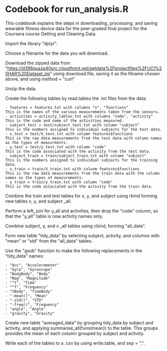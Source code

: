 # Codebook for run_analysis.R

This codebook explains the steps in downloading, processing, and saving wearable fitness device data for the peer-graded final project for the Coursera course Getting and Cleaning Data.

Import the library "dplyr".

Choose a filename for the data you will download.

Download the zipped data from "https://d396qusza40orc.cloudfront.net/getdata%2Fprojectfiles%2FUCI%20HAR%20Dataset.zip" using download.file, saving it as the filname chosen above, and using method = "curl"

Unzip the data.

Create the following tables by read.tables the .txt files from the data:

    - features = features.txt with columns "n", "functions"
    This is the names of the various measurements taken from the sensors.
    - activities = activity_lables.txt with columns "code", "activity"
    This is the code and name of the activities measured.
    - subject_test = test/subject_test.txt with column "subject"
    This is the numbers assigned to individual subjects for the test data.
    - x_test = test/X_test.txt with column features$functions
    This is the raw data measurements from the test data with column names as the types of measurments.
    - y_test = test/y_test.txt with column "code"
    This is the code associated with the activity from the test data.
    - subject_train = train/subject_train.txt with column "subject"
    This is the numbers assigned to individual subjects for the training data.
    - x_train = train/X_train.txt with colunm features$functions
    This is the raw data measurements from the train data with the column names as the types of measurements.
    - y_train = train/y_train.txt with column "code"
    This is the code associated with the activity from the train data.

Combine the train and test tables for x, y, and subject using rbind forming new tables x, y, and subject _all.

Perform a left_join for y_all and activities, then drop the "code" column, so that the "y_all" table is now activity names only.

Combine subject, y, and x _all tables using cbind, forming "all_data".

Form new table "tidy_data" by selecting subject, activity, and columns with "mean" or "std" from the "all_data" tables.

Use the "gsub" function to make the following replacements in the "tidy_data" names:

    - "Acc", "Accelerometer"
    - "Gyro", "Gyroscope"
    - "BodyBody", "Body"
    - "Mag", "Magnitude"
    - "^t", "Time"
    - "^f", "Frequency"
    - "tBody", "TimeBody"
    - "-mean()", "Mean"
    - "-std()", "STD"
    - "-freq()", "Frequency"
    - "angle", "Angle"
    - "gravity", "Gravity"

Create new table "averaged_data" by grouping tidy_data by subject and activity, and applying summarise_all(funs(mean)) to the table. This groups provides the mean of each column grouped by subject and activity.

Write each of the tables to a .csv by using write.table, and sep = ",".
